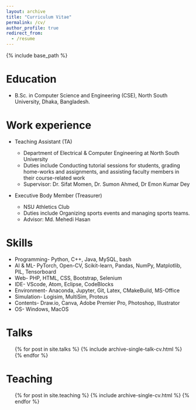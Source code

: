 ```yaml
---
layout: archive
title: "Curriculum Vitae"
permalink: /cv/
author_profile: true
redirect_from:
  - /resume
---
```


{% include base_path %}

Education
======
* B.Sc. in Computer Science and Engineering (CSE), North South University, Dhaka, Bangladesh.

Work experience
======
* Teaching Assistant (TA)
  * Department of Electrical & Computer Engineering at North South University
  * Duties include Conducting tutorial sessions for students, grading home-works and assignments, and assisting faculty members in their course-related work
  * Supervisor: Dr. Sifat Momen, Dr. Sumon Ahmed, Dr Emon Kumar Dey

* Executive Body Member (Treasurer)
  * NSU Athletics Club
  * Duties include Organizing sports events and managing sports teams.
  * Advisor: Md. Mehedi Hasan 

Skills
======
* Programming- Python, C++, Java, MySQL, bash
* AI & ML- PyTorch, Open-CV, Scikit-learn, Pandas, NumPy, Matplotlib, PIL, Tensorboard
* Web- PHP, HTML, CSS, Bootstrap, Selenium
* IDE- VScode, Atom, Eclipse, CodeBlocks
* Environment- Anaconda, Jupyter, Git, Latex, CMakeBuild, MS-Office
* Simulation- Logisim, MultiSim, Proteus
* Contents- Draw.io, Canva, Adobe Premier Pro, Photoshop, Illustrator
* OS- Windows, MacOS

  
Talks
======
  <ul>{% for post in site.talks %}
    {% include archive-single-talk-cv.html %}
  {% endfor %}</ul>
  
Teaching
======
  <ul>{% for post in site.teaching %}
    {% include archive-single-cv.html %}
  {% endfor %}</ul>
  
